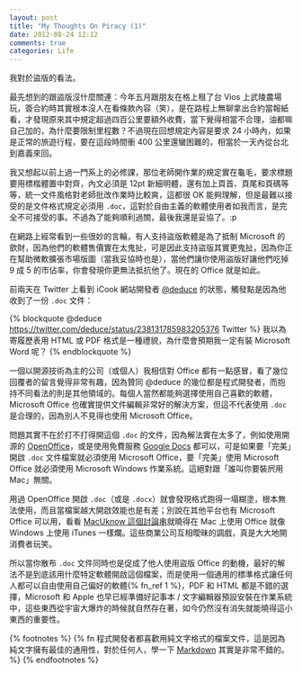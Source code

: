 ```yaml
---
layout: post
title: "My Thoughts On Piracy (1)"
date: 2012-08-24 12:12
comments: true
categories: Life
---
```

我對於盜版的看法。

最先想到的跟盜版沒什麼關連：今年五月跟朋友在格上租了台 Vios 上武陵農場玩，簽合約時其實根本沒人在看條款內容（笑），是在路程上無聊拿出合約當報紙看，才發現原來其中規定超過四百公里要額外收費，當下覺得相當不合理，油都嘛自己加的，為什麼要限制里程數？不過現在回想規定內容是要求 24 小時內，如果是正常的旅遊行程，要在這段時間衝 400 公里還蠻困難的，相當於一天內從台北到嘉義來回。

我又想起以前上過一門系上的必修課，那位老師開作業的規定實在龜毛，要求標題要用標楷體置中對齊，內文必須是 12pt 新細明體，還有加上頁首、頁尾和頁碼等等，統一文件風格對老師批改作業時比較爽，這都很 OK 能夠理解，但是最難以接受的是文件格式規定必須用 `.doc`，這對於自由主義的軟體使用者如我而言，是完全不可接受的事。不過為了能夠順利過關，最後我還是妥協了。:p

在網路上經常看到一些很妙的言輪，有人支持盜版軟體是為了抵制 Microsoft 的歛財，因為他們的軟體售價實在太鬼扯，可是因此支持盜版其實更鬼扯，因為你正在幫助微軟擴張市場版圖（當我妥協時也是），當他們讓你使用盜版好讓他們吃掉 9 成 5 的市佔率，你會發現你更無法抵抗他了。現在的 Office 就是如此。

前兩天在 Twitter 上看到 iCook 網站開發者 [@deduce][deduce] 的狀態，觸發點是因為他收到了一份 `.doc` 文件：

{% blockquote @deduce https://twitter.com/deduce/status/238131785983205376 Twitter %}
我以為寄履歷表用 HTML 或 PDF 格式是一種禮貌，為什麼會預期我一定有裝 Microsoft Word 呢？
{% endblockquote %}

[deduce]: https://twitter.com/deduce

一個以開源技術為主的公司（或個人）我相信對 Office 都有一點感冒，看了幾位回覆者的留言覺得非常有趣，因為贊同 @deduce 的幾位都是程式開發者，而抱持不同看法的則是其他領域的。每個人當然都能夠選擇使用自己喜歡的軟體，Microsoft Office 也確實提供文件編輯非常好的解決方案，但這不代表使用 `.doc` 是合理的，因為別人不見得也使用 Microsoft Office。

問題其實不在於打不打得開這個 `.doc` 的文件，因為解法實在太多了，例如使用開源的 [OpenOffice][openoffice]，或是使用免費服務 [Google Docs][google-docs] 都可以，可是如果要「完美」開啟 `.doc` 文件檔案就必須使用 Microsoft Office，要「完美」使用 Microsoft Office 就必須使用 Microsoft Windows 作業系統。這絕對跟「誰叫你要裝屄用 Mac」無關。

[google-docs]: https://docs.google.com/

用過 OpenOffice 開啟 `.doc`（或是 `.docx`）就會發現格式跑得一塌糊塗，根本無法使用，而且當檔案越大開啟效能也是有差；別說在其他平台也有 Microsoft Office 可以用，看看 [MacUknow 這個討論串][macuknow-office-for-mac]就曉得在 Mac 上使用 Office 就像 Windows 上使用 iTunes 一樣爛。這些商業公司互相曖昧的調戲，真是大大地開消費者玩笑。

[openoffice]: http://www.openoffice.org/zh-tw/
[macuknow-office-for-mac]: http://www.macuknow.com/node/7016

所以當你散布 `.doc` 文件同時也是促成了他人使用盜版 Office 的動機，最好的解法不是到底該用什麼特定軟體開啟這個檔案，而是使用一個通用的標準格式讓任何人都可以自由使用自己偏好的軟體{% fn_ref 1 %}，PDF 和 HTML 都是不錯的選擇，Microsoft 和 Apple 也早已經準備好記事本 / 文字編輯器預設安裝在作業系統中，這些東西從宇宙大爆炸的時候就自然存在著，如今仍然沒有消失就能曉得這小東西的重要性。

{% footnotes %}
  {% fn 程式開發者都喜歡用純文字格式的檔案文件，這是因為純文字擁有最佳的通用性，對於任何人，學一下 <a href="http://markdown.tw/">Markdown</a> 其實是非常不錯的。 %}
{% endfootnotes %}
